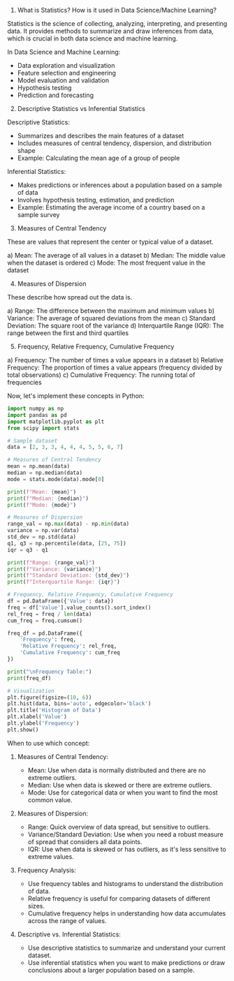 
1. What is Statistics? How is it used in Data Science/Machine Learning?

Statistics is the science of collecting, analyzing, interpreting, and presenting data. It provides methods to summarize and draw inferences from data, which is crucial in both data science and machine learning.

In Data Science and Machine Learning:
- Data exploration and visualization
- Feature selection and engineering
- Model evaluation and validation
- Hypothesis testing
- Prediction and forecasting

2. Descriptive Statistics vs Inferential Statistics

Descriptive Statistics:
- Summarizes and describes the main features of a dataset
- Includes measures of central tendency, dispersion, and distribution shape
- Example: Calculating the mean age of a group of people

Inferential Statistics:
- Makes predictions or inferences about a population based on a sample of data
- Involves hypothesis testing, estimation, and prediction
- Example: Estimating the average income of a country based on a sample survey

3. Measures of Central Tendency

These are values that represent the center or typical value of a dataset.

a) Mean: The average of all values in a dataset
b) Median: The middle value when the dataset is ordered
c) Mode: The most frequent value in the dataset

4. Measures of Dispersion

These describe how spread out the data is.

a) Range: The difference between the maximum and minimum values
b) Variance: The average of squared deviations from the mean
c) Standard Deviation: The square root of the variance
d) Interquartile Range (IQR): The range between the first and third quartiles

5. Frequency, Relative Frequency, Cumulative Frequency

a) Frequency: The number of times a value appears in a dataset
b) Relative Frequency: The proportion of times a value appears (frequency divided by total observations)
c) Cumulative Frequency: The running total of frequencies

Now, let's implement these concepts in Python:

```python
import numpy as np
import pandas as pd
import matplotlib.pyplot as plt
from scipy import stats

# Sample dataset
data = [2, 3, 3, 4, 4, 4, 5, 5, 6, 7]

# Measures of Central Tendency
mean = np.mean(data)
median = np.median(data)
mode = stats.mode(data).mode[0]

print(f"Mean: {mean}")
print(f"Median: {median}")
print(f"Mode: {mode}")

# Measures of Dispersion
range_val = np.max(data) - np.min(data)
variance = np.var(data)
std_dev = np.std(data)
q1, q3 = np.percentile(data, [25, 75])
iqr = q3 - q1

print(f"Range: {range_val}")
print(f"Variance: {variance}")
print(f"Standard Deviation: {std_dev}")
print(f"Interquartile Range: {iqr}")

# Frequency, Relative Frequency, Cumulative Frequency
df = pd.DataFrame({'Value': data})
freq = df['Value'].value_counts().sort_index()
rel_freq = freq / len(data)
cum_freq = freq.cumsum()

freq_df = pd.DataFrame({
    'Frequency': freq,
    'Relative Frequency': rel_freq,
    'Cumulative Frequency': cum_freq
})

print("\nFrequency Table:")
print(freq_df)

# Visualization
plt.figure(figsize=(10, 6))
plt.hist(data, bins='auto', edgecolor='black')
plt.title('Histogram of Data')
plt.xlabel('Value')
plt.ylabel('Frequency')
plt.show()

```

When to use which concept:

1. Measures of Central Tendency:
   - Mean: Use when data is normally distributed and there are no extreme outliers.
   - Median: Use when data is skewed or there are extreme outliers.
   - Mode: Use for categorical data or when you want to find the most common value.

2. Measures of Dispersion:
   - Range: Quick overview of data spread, but sensitive to outliers.
   - Variance/Standard Deviation: Use when you need a robust measure of spread that considers all data points.
   - IQR: Use when data is skewed or has outliers, as it's less sensitive to extreme values.

3. Frequency Analysis:
   - Use frequency tables and histograms to understand the distribution of data.
   - Relative frequency is useful for comparing datasets of different sizes.
   - Cumulative frequency helps in understanding how data accumulates across the range of values.

4. Descriptive vs. Inferential Statistics:
   - Use descriptive statistics to summarize and understand your current dataset.
   - Use inferential statistics when you want to make predictions or draw conclusions about a larger population based on a sample.

